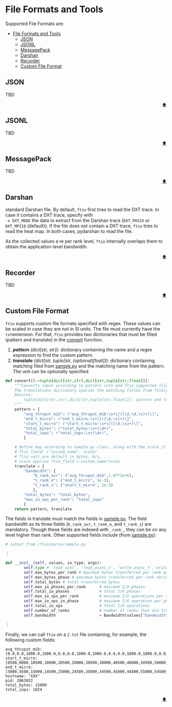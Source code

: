 # File Formats and Tools

Supported File Formats are:
- [File Formats and Tools](#file-formats-and-tools)
	- [JSON](#json)
	- [JSONL](#jsonl)
	- [MessagePack](#messagepack)
	- [Darshan](#darshan)
	- [Recorder](#recorder)
	- [Custom File Format](#custom-file-format)

## JSON
TBD

<p align="right"><a href="#file-formats-and-tools">⬆</a></p>

## JSONL
TBD

<p align="right"><a href="#file-formats-and-tools">⬆</a></p>

## MessagePack
TBD

<p align="right"><a href="#file-formats-and-tools">⬆</a></p>

## Darshan
standard Darshan file. By default, `ftio` first tries to read the DXT trace. 
In case it contains a DXT trace, specify with  
`-x DXT_MODE` the data to extract from the Darshan trace (`DXT_POSIX` or `DXT_MPIIO` (default)).
If the file does not contain a DXT trace, `ftio` tires to read the heat map. In both cases, pydarshan to read the file.

As the collected values a re per rank level, `ftio` internally overlaps them to obtain the application-level bandwidth.

<p align="right"><a href="#file-formats-and-tools">⬆</a></p>

## Recorder
TBD

<p align="right"><a href="#file-formats-and-tools">⬆</a></p>


## Custom File Format
`ftio` supports custom file formats specified with regex. These values can be scaled in case they are not in SI units. 
The file must currently have the `txt`extension. 
For that, `ftio` provides two dictionaries that must be filled (pattern and translate) in the [convert](/ftio/parse/custom_patterns.py) function. 

1. _**pattern** (dict[str, str])_: dictionary containing the name and a regex expression to find the custom pattern.
2. _**translate** (dict[str, tuple[str, (optional)float]])_: dictionary containing matching filed from [sample.py](/ftio/parse/sample.py) and the matching name from the pattern. The unit can be optionally specified

```python
def convert()->tuple[dict[str,str],dict[str,tuple[str,float]]]:
    """Converts input according to pattern into and ftio supported file format.
    The translations dictionary species the matching fields from ftio/parse/sample.py
    Returns:
        tuple[dict[str,str],dict[str,tuple[str,float]]]: pattern and translation
    """
    pattern = {
        "avg_thruput_mib": r"avg_thruput_mib:\s+\[([\d.\d,\s]+)\]",
        "end_t_micro": r"end_t_micro:\s+\[([\d,\s]+)\]",
        "start_t_micro": r"start_t_micro:\s+\[([\d,\s]+)\]",
        "total_bytes": r"total_bytes:\s+(\d+)",
        "total_iops": r"total_iops:\s+(\d+)",
        }

    # Define map according to sample.py class, along with the scale if any:
    # ftio_field: ("custom_name", scale)
    # ftio unit are default in bytes, b/s, ...
    # scale applies ftio_field = custom_name*scale
    translate = {
        "bandwidth": {
            "b_rank_avr": ("avg_thruput_mib",1.07*1e+6),
            "t_rank_e": ("end_t_micro", 1e-3),
            "t_rank_s": ("start_t_micro", 1e-3)
            },
        "total_bytes": "total_bytes",
        "max_io_ops_per_rank": "total_iops"
        }
    return pattern, translate
```

The fields in translate must match the fields in [sample.py](/ftio/parse/sample.py). The field bandwidth as its three fields (`b_rank_avr`, `t_rank_e`, and `t_rank_s`) are mandatory. Though these fields are indexed with `_rank_`, they can be on any level higher than rank. Other supported fields include (from [sample.py](/ftio/parse/sample.py)):
```python
# cutout from /ftio/parse/sample.py

⋮

def __init__(self, values, io_type, args):
        self.type # 'read_sync', 'read_async_t', 'write_async_t','write_sync'                        
        self.max_bytes_per_rank # maximum bytes transferred per rank per phase
        self.max_bytes_phase # maximum bytes transferred per rank during all phases
        self.total_bytes # total transferred bytes
        self.max_io_phases_per_rank      # maximum I/O phases
        self.total_io_phases             # total I/O phases
        self.max_io_ops_per_rank         # maximum I/O operations per rank
        self.max_io_ops_in_phase         # maximum I/O operation per phase
        self.total_io_ops                # Total I/O operations
        self.number_of_ranks             # number of ranks that did I/O
        self.bandwidth                   = Bandwidth(values["bandwidth"], io_type, args)

⋮
```

Finally, we can call `ftio` on a `2.txt` file containing, for example, the following custom fields:

```
avg_thruput_mib: [0.0,0.0,1000.0,1000.0,0.0,0.0,1000.0,1000.0,0.0,0.0,1000.0,1000.0,0.0,0.0]
start_t_micro: [0500,0000,10500,10000,20500,20000,30500,30000,40500,40000,50500,50000,60500,60000]
end_t_micro: [5000,4500,15000,14500,25000,24500,35000,34500,45000,44500,55000,54500,65000,64500]
hostname: "XXX"
pid: 2063022
total_bytes: 15000
total_iops: 1024
```

<p align="right"><a href="#file-formats-and-tools">⬆</a></p>


